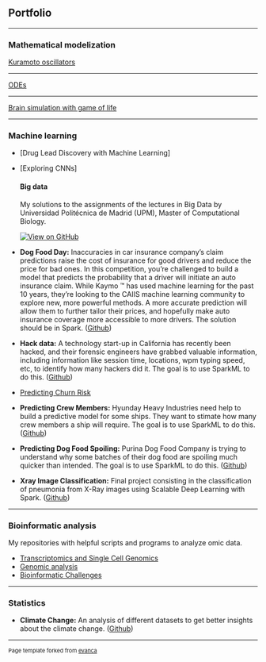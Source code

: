 ## Portfolio

---

### Mathematical modelization 

[Kuramoto oscillators](/sample_page)


---
[ODEs](/pdf/sample_presentation.pdf)


---
[Brain simulation with game of life](http://example.com/)


---

### Machine learning

- [Drug Lead Discovery with Machine Learning]
- [Exploring CNNs]

  #### Big data 
  My solutions to the assignments of the lectures in Big Data by Universidad Politécnica de Madrid (UPM), Master of Computational Biology.
  
  [![View on GitHub](https://img.shields.io/badge/GitHub-View_on_GitHub-blue?logo=GitHub)](https://github.com/yaiza612/Big_data/main)
  
- **Dog Food Day:**
Inaccuracies in car insurance company’s claim predictions raise the cost of insurance for good drivers and reduce the price for bad ones. In this competition, you’re challenged to build a model that predicts the probability that a driver will initiate an auto insurance claim. While Kaymo ™ has used machine learning for the past 10 years, they’re looking to the CAIIS machine learning community to explore new, more powerful methods. A more accurate prediction will allow them to further tailor their prices, and hopefully make auto insurance coverage more accessible to more drivers. The solution should be in Spark. 
([Github](https://github.com/yaiza612/Big_data/tree/main/Trees/CAIIS.ipynb))
- **Hack data:** 
A technology start-up in California has recently been hacked, and their forensic engineers have grabbed valuable information, including information like session time, locations, wpm typing speed, etc, to identify how many hackers did it. The goal is to use SparkML to do this. 
([Github](https://github.com/yaiza612/Big_data/tree/main/Clustering))
- [Predicting Churn Risk](http://example.com/)
- **Predicting Crew Members:**
Hyunday Heavy Industries need help to build a predictive model for some ships. They want to stimate how many crew members a ship will require. The goal is to use SparkML to do this.
([Github](https://github.com/yaiza612/Big_data/tree/main/LinearRegression))
- **Predicting Dog Food Spoiling:**
Purina Dog Food Company is trying to understand why some batches of their dog food are spoiling much quicker than intended. The goal is to use SparkML to do this. 
([Github](https://github.com/yaiza612/Big_data/tree/main/Trees/Consulting_proyect_predicting_dog_food_spoiling.ipynb))
- **Xray Image Classification:**
Final project consisting in the classification of pneumonia from X-Ray images using Scalable Deep Learning with Spark. 
([Github](https://github.com/yaiza612/scalable_classification_x_ray_data))


---
### Bioinformatic analysis 

My repositories with helpful scripts and programs to analyze omic data.

- [Transcriptomics and Single Cell Genomics](https://github.com/yaiza612/Transcriptomics_and_single_cell)
- [Genomic analysis](https://github.com/yaiza612/Genomics_analysis_pipeline)
- [Bioinformatic Challenges](https://github.com/yaiza612/challenges)

---
### Statistics

- **Climate Change:** 
An analysis of different datasets to get better insights about the climate change. ([Github]())

---
<p style="font-size:11px">Page template forked from <a href="https://github.com/evanca/quick-portfolio">evanca</a></p>
<!-- Remove above link if you don't want to attibute -->
